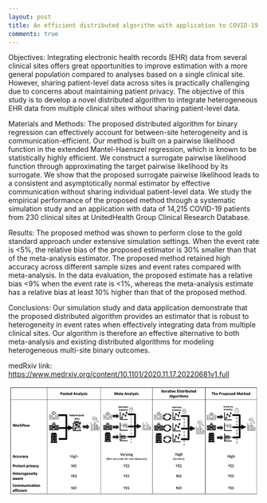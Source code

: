 ```yaml
---
layout: post
title: An efficient distributed algorithm with application to COVID-19 data from heterogeneous clinical sites
comments: true
---
```


Objectives: Integrating electronic health records (EHR) data from several clinical sites offers great opportunities to improve estimation with a more general population compared to analyses based on a single clinical site. However, sharing patient-level data across sites is practically challenging due to concerns about maintaining patient privacy. The objective of this study is to develop a novel distributed algorithm to integrate heterogeneous EHR data from multiple clinical sites without sharing patient-level data.

Materials and Methods: The proposed distributed algorithm for binary regression can effectively account for between-site heterogeneity and is communication-efficient. Our method is built on a pairwise likelihood function in the extended Mantel-Haenszel regression, which is known to be statistically highly efficient. We construct a surrogate pairwise likelihood function through approximating the target pairwise likelihood by its surrogate. We show that the proposed surrogate pairwise likelihood leads to a consistent and asymptotically normal estimator by effective communication without sharing individual patient-level data. We study the empirical performance of the proposed method through a systematic simulation study and an application with data of 14,215 COVID-19 patients from 230 clinical sites at UnitedHealth Group Clinical Research Database.

Results: The proposed method was shown to perform close to the gold standard approach under extensive simulation settings. When the event rate is <5%, the relative bias of the proposed estimator is 30% smaller than that of the meta-analysis estimator. The proposed method retained high accuracy across different sample sizes and event rates compared with meta-analysis. In the
data evaluation, the proposed estimate has a relative bias <9% when the event rate is <1%, whereas the meta-analysis estimate has a relative bias at least 10% higher than that of the proposed method.

Conclusions: Our simulation study and data application demonstrate that the proposed distributed algorithm provides an estimator that is robust to heterogeneity in event rates when effectively integrating data from multiple clinical sites. Our algorithm is therefore an effective alternative to both meta-analysis and existing distributed algorithms for modeling heterogeneous multi-site binary outcomes.

medRxiv link: https://www.medrxiv.org/content/10.1101/2020.11.17.20220681v1.full

![title](/images/figure1.png)
